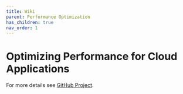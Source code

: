```yaml
---
title: Wiki
parent: Performance Optimization
has_children: true
nav_order: 1
---
```


# Optimizing Performance for Cloud Applications

For more details see [GitHub Project](https://github.com/mspnp/performance-optimization).


